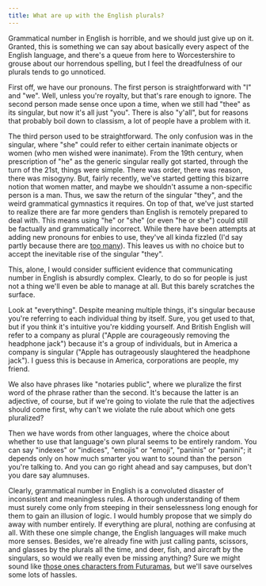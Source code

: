 ```yaml
---
title: What are up with the English plurals?
---
```


Grammatical number in English is horrible, and we should just give up on it.
Granted, this is something we can say about basically every aspect of the
English language, and there's a queue from here to Worcestershire to grouse
about our horrendous spelling, but I feel the dreadfulness of our plurals tends
to go unnoticed.

First off, we have our pronouns. The first person is straightforward with "I"
and "we". Well, unless you're royalty, but that's rare enough to ignore. The
second person made sense once upon a time, when we still had "thee" as its
singular, but now it's all just "you". There is also "y'all", but for reasons
that probably boil down to classism, a lot of people have a problem with it.

The third person used to be straightforward. The only confusion was in the
singular, where "she" could refer to either certain inanimate objects or women
(who men wished were inanimate). From the 19th century, when prescription of
"he" as the generic singular really got started, through the turn of the 21st,
things were simple. There was order, there was reason, there was misogyny.
But, fairly recently, we've started getting this bizarre notion that women
matter, and maybe we shouldn't assume a non-specific person is a man. Thus, we
saw the return of the singular "they", and the weird grammatical gymnastics it
requires. On top of that, we've just started to realize there are far more
genders than English is remotely prepared to deal with. This means using "he"
or "she" (or even "he or she") could still be factually and grammatically
incorrect. While there have been attempts at adding new pronouns for enbies to
use, they've all kinda fizzled (I'd say partly because there are
[too many](https://xkcd.com/927/)). This leaves us with no choice but to accept
the inevitable rise of the singular "they".

This, alone, I would consider sufficient evidence that communicating number in
English is absurdly complex. Clearly, to do so for people is just not a thing
we'll even be able to manage at all. But this barely scratches the surface.

Look at "everything". Despite meaning multiple things, it's singular because
you're referring to each individual thing by itself. Sure, you get used to
that, but if you think it's intuitive you're kidding yourself. And British
English will refer to a company as plural ("Apple are courageously removing
the headphone jack") because it's a group of individuals, but in America a company is
singular ("Apple has outrageously slaughtered the headphone jack"). I guess
this is because in America, corporations are people, my friend.

We also have phrases like "notaries public", where we pluralize the first word
of the phrase rather than the second. It's because the latter is an adjective,
of course, but if we're going to violate the rule that the adjectives should
come first, why can't we violate the rule about which one gets pluralized?

Then we have words from other languages, where the choice about whether to use
that language's own plural seems to be entirely random. You can say "indexes"
or "indices", "emojis" or "emoji", "paninis" or "panini"; it depends only on
how much smarter you want to sound than the person you're talking to. And you
can go right ahead and say campuses, but don't you dare say alumnuses.

Clearly, grammatical number in English is a convoluted disaster of inconsistent
and meaningless rules. A thorough understanding of them must surely come only
from steeping in their senselessness long enough for them to gain an illusion
of logic. I would humbly propose that we simply do away with number entirely.
If everything are plural, nothing are confusing at all. With these one simple
change, the English languages will make much more senses. Besides, we're
already fine with just calling pants, scissors, and glasses by the plurals all
the time, and deer, fish, and aircraft by the singulars, so would we really
even be missing anything? Sure we might sound like
[those ones characters from Futuramas](https://www.youtube.com/watch?v=44d8rqeirl0),
but we'll save ourselves some lots of hassles.
